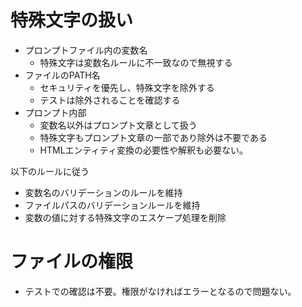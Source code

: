 # 特殊文字の扱い

- プロンプトファイル内の変数名
  - 特殊文字は変数名ルールに不一致なので無視する
- ファイルのPATH名
  - セキュリティを優先し、特殊文字を除外する
  - テストは除外されることを確認する
- プロンプト内部
  - 変数名以外はプロンプト文章として扱う
  - 特殊文字もプロンプト文章の一部であり除外は不要である
  - HTMLエンティティ変換の必要性や解釈も必要ない。

以下のルールに従う

- 変数名のバリデーションのルールを維持
- ファイルパスのバリデーションルールを維持
- 変数の値に対する特殊文字のエスケープ処理を削除

# ファイルの権限

- テストでの確認は不要。権限がなければエラーとなるので問題ない。
